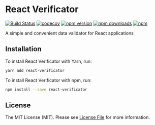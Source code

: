# React Verificator

[![Build Status](https://travis-ci.org/stenin-nikita/react-verificator.svg?branch=master)](https://travis-ci.org/stenin-nikita/react-verificator)
[![codecov](https://codecov.io/gh/stenin-nikita/react-verificator/branch/master/graph/badge.svg)](https://codecov.io/gh/stenin-nikita/react-verificator)
[![npm version](https://img.shields.io/npm/v/react-verificator.svg?style=flat)](https://www.npmjs.com/package/react-verificator)
[![npm downloads](https://img.shields.io/npm/dm/react-verificator.svg?style=flat)](https://www.npmjs.com/package/react-verificator)
[![npm](https://img.shields.io/npm/l/react-verificator.svg)](https://github.com/stenin-nikita/react-verificator/blob/master/LICENSE)

A simple and convenient data validator for React applications

## Installation

To install React Verificator with Yarn, run:

```bash
yarn add react-verificator
```

To install React Verificator with npm, run:

```bash
npm install --save react-verificator
```

## License

The MIT License (MIT). Please see [License File](https://github.com/stenin-nikita/react-verificator/blob/master/LICENSE) for more information.
